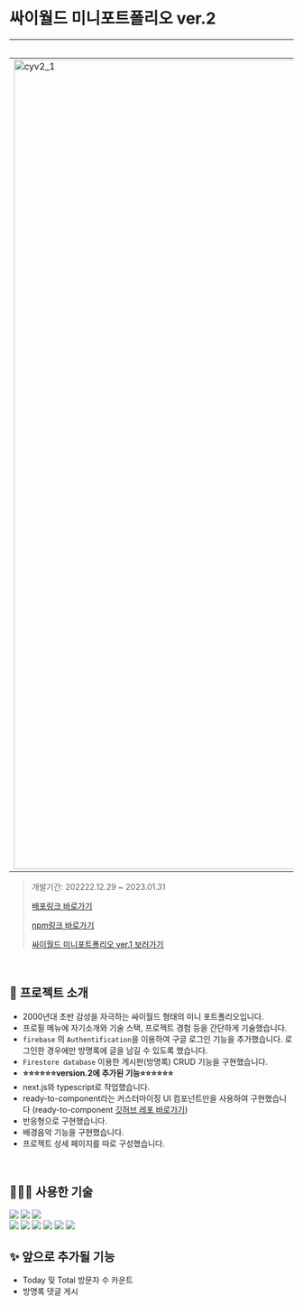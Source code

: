 # 싸이월드 미니포트폴리오 ver.2


|웹 화면|모바일용 화면|
|--|--|
|<img width="1435" alt="cyv2_1" src="https://user-images.githubusercontent.com/86146661/215967606-9e6ca2e5-3c71-42cb-8501-eed61ac4b954.png">|<img width="1148" alt="cyv2_2" src="https://user-images.githubusercontent.com/86146661/215967615-6c92ae23-5263-4223-bb45-ce75ef49d27d.png">|



> 개발기간: 202222.12.29 ~ 2023.01.31
>
> <a href="https://project-portfolio-v2.vercel.app/"> 배포링크 바로가기 </a>  
>
><a href="https://www.npmjs.com/package/ready-to-use-components/"> npm링크 바로가기 </a>  
>
> <a href="https://github.com/Kyoorim/project-portfolio">싸이월드 미니포트폴리오 ver.1 보러가기</a>

<br/>


## 🥑 프로젝트 소개

- 2000년대 초반 감성을 자극하는 싸이월드 형태의 미니 포트폴리오입니다.
- 프로필 메뉴에 자기소개와 기술 스택, 프로젝트 경험 등을 간단하게 기술했습니다.
- `firebase` 의 `Authentification`을 이용하여 구글 로그인 기능을 추가했습니다. 로그인한 경우에만 방명록에 글을 남길 수 있도록 했습니다.
- `Firestore database` 이용한 게시판(방명록) CRUD 기능을 구현했습니다.
- **⭐️⭐️⭐️⭐️⭐️⭐️version.2에 추가된 기능⭐️⭐️⭐️⭐️⭐️⭐️**
- next.js와 typescript로 작업했습니다. 
- ready-to-component라는 커스터마이징 UI 컴포넌트만을 사용하여 구현했습니다 (ready-to-component <a href="https://github.com/Kyoorim/ready-to-use-components"  target="_blank" rel="noopener noreferrer">깃허브 레포 바로가기</a>)
- 반응형으로 구현했습니다. 
- 배경음악 기능을 구현했습니다. 
- 프로젝트 상세 페이지를 따로 구성했습니다. 

<br/>

## 👩🏻‍💻 사용한 기술
>
<img src="https://img.shields.io/badge/mac os-000000?style=for-the-badge&logo=macos&logoColor=white"> <img src="https://img.shields.io/badge/google chrome-4285F4?style=for-the-badge&logo=google%20chrome&logoColor=white"> <img src="https://img.shields.io/badge/visual studio code-007ACC?style=for-the-badge&logo=visual studio code&logoColor=white"></br>
<img src="https://img.shields.io/badge/Next.js-000000?style=for-the-badge&logo=react&logoColor=white"> <img src="https://img.shields.io/badge/typescript-3178C6?style=for-the-badge&logo=typescript&logoColor=white"> <img src="https://img.shields.io/badge/storybook-FF4785?style=for-the-badge&logo=styled-components&logoColor=white"/> <img src="https://img.shields.io/badge/styled system-09B3AF?style=for-the-badge&logo=styled-components&logoColor=white"/> <img src="https://img.shields.io/badge/styled components-DB7093?style=for-the-badge&logo=styled-components&logoColor=white"/> 
<img src="https://img.shields.io/badge/vercel-000000?style=for-the-badge&logo=vercel&logoColor=white">


## ✨ 앞으로 추가될 기능
- Today 및 Total 방문자 수 카운트 
- 방명록 댓글 게시
